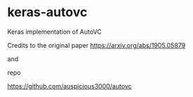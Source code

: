 # keras-autovc
Keras implementation of AutoVC

Credits to the original paper
https://arxiv.org/abs/1905.05879

and

repo

https://github.com/auspicious3000/autovc